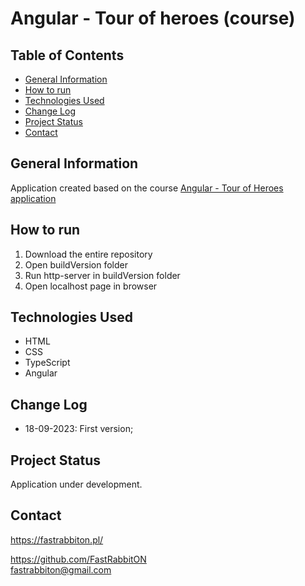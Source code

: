# Angular - Tour of heroes (course)

## Table of Contents

* [General Information](#general-information)
* [How to run](#how-to-run)
* [Technologies Used](#technologies-used)
* [Change Log](#change-log)
* [Project Status](#project-status)
* [Contact](#contact)

## General Information
Application created based on the course [Angular - Tour of Heroes application](https://angular.io/tutorial/tour-of-heroes)

## How to run
 1. Download the entire repository
 2. Open buildVersion folder
 3. Run http-server in buildVersion folder
 4. Open localhost page in browser

## Technologies Used
- HTML
- CSS
- TypeScript
- Angular

## Change Log
- 18-09-2023: First version;

## Project Status
Application under development.

## Contact
https://fastrabbiton.pl/

https://github.com/FastRabbitON \
fastrabbiton@gmail.com




